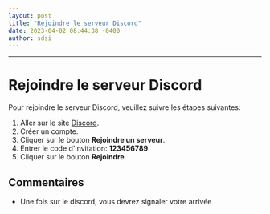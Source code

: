 ```yaml
---
layout: post
title: "Rejoindre le serveur Discord"
date: 2023-04-02 08:44:38 -0400
author: sdsi
---
```


-----

# Rejoindre le serveur Discord

Pour rejoindre le serveur Discord, veuillez suivre les étapes suivantes:
1. Aller sur le site [Discord](https://discord.com/).
2. Créer un compte.
3. Cliquer sur le bouton **Rejoindre un serveur**.
4. Entrer le code d'invitation: **123456789**.
5. Cliquer sur le bouton **Rejoindre**.

## Commentaires

- Une fois sur le discord, vous devrez signaler votre arrivée